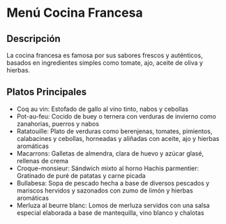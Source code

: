 # Menú Cocina Francesa

## Descripción
La cocina francesa es famosa por sus sabores frescos y auténticos, basados en ingredientes simples como tomate, ajo, aceite de oliva y hierbas.

## Platos Principales
- Coq au vin: Estofado de gallo al vino tinto, nabos y cebollas 
- Pot-au-feu: Cocido de buey o ternera con verduras de invierno como zanahorias, puerros y nabos 
- Ratatouille: Plato de verduras como berenjenas, tomates, pimientos, calabacines y cebollas, horneadas y aliñadas con aceite, ajo y hierbas aromáticas 
- Macarrons: Galletas de almendra, clara de huevo y azúcar glasé, rellenas de crema 
- Croque-monsieur: Sándwich mixto al horno 
Hachis parmentier: Gratinado de puré de patatas y carne picada 
- Bullabesa: Sopa de pescado hecha a base de diversos pescados y mariscos hervidos y sazonados con zumo de limón y hierbas aromáticas 
- Merluza al beurre blanc: Lomos de merluza servidos con una salsa especial elaborada a base de mantequilla, vino blanco y chalotas 